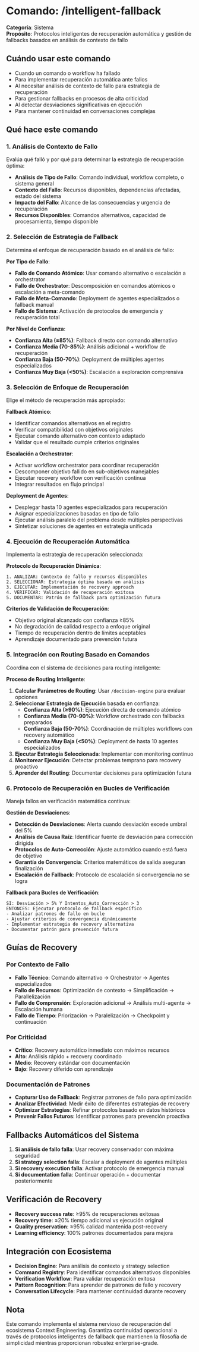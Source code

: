 # Comando: /intelligent-fallback

**Categoría**: Sistema  
**Propósito**: Protocolos inteligentes de recuperación automática y gestión de fallbacks basados en análisis de contexto de fallo

## Cuándo usar este comando
- Cuando un comando o workflow ha fallado
- Para implementar recuperación automática ante fallos
- Al necesitar análisis de contexto de fallo para estrategia de recuperación
- Para gestionar fallbacks en procesos de alta criticidad
- Al detectar desviaciones significativas en ejecución
- Para mantener continuidad en conversaciones complejas

## Qué hace este comando

### 1. Análisis de Contexto de Fallo
Evalúa qué falló y por qué para determinar la estrategia de recuperación óptima:
- **Análisis de Tipo de Fallo**: Comando individual, workflow completo, o sistema general
- **Contexto del Fallo**: Recursos disponibles, dependencias afectadas, estado del sistema
- **Impacto del Fallo**: Alcance de las consecuencias y urgencia de recuperación
- **Recursos Disponibles**: Comandos alternativos, capacidad de procesamiento, tiempo disponible

### 2. Selección de Estrategia de Fallback
Determina el enfoque de recuperación basado en el análisis de fallo:

**Por Tipo de Fallo**:
- **Fallo de Comando Atómico**: Usar comando alternativo o escalación a orchestrator
- **Fallo de Orchestrator**: Descomposición en comandos atómicos o escalación a meta-comando
- **Fallo de Meta-Comando**: Deployment de agentes especializados o fallback manual
- **Fallo de Sistema**: Activación de protocolos de emergencia y recuperación total

**Por Nivel de Confianza**:
- **Confianza Alta (≥85%)**: Fallback directo con comando alternativo
- **Confianza Media (70-85%)**: Análisis adicional + workflow de recuperación
- **Confianza Baja (50-70%)**: Deployment de múltiples agentes especializados
- **Confianza Muy Baja (<50%)**: Escalación a exploración comprensiva

### 3. Selección de Enfoque de Recuperación
Elige el método de recuperación más apropiado:

**Fallback Atómico**:
- Identificar comandos alternativos en el registro
- Verificar compatibilidad con objetivos originales
- Ejecutar comando alternativo con contexto adaptado
- Validar que el resultado cumple criterios originales

**Escalación a Orchestrator**:
- Activar workflow orchestrator para coordinar recuperación
- Descomponer objetivo fallido en sub-objetivos manejables
- Ejecutar recovery workflow con verificación continua
- Integrar resultados en flujo principal

**Deployment de Agentes**:
- Desplegar hasta 10 agentes especializados para recuperación
- Asignar especializaciones basadas en tipo de fallo
- Ejecutar análisis paralelo del problema desde múltiples perspectivas
- Sintetizar soluciones de agentes en estrategia unificada

### 4. Ejecución de Recuperación Automática
Implementa la estrategia de recuperación seleccionada:

**Protocolo de Recuperación Dinámica**:
```
1. ANALIZAR: Contexto de fallo y recursos disponibles
2. SELECCIONAR: Estrategia óptima basada en análisis
3. EJECUTAR: Implementación de recovery approach
4. VERIFICAR: Validación de recuperación exitosa
5. DOCUMENTAR: Patrón de fallback para optimización futura
```

**Criterios de Validación de Recuperación**:
- Objetivo original alcanzado con confianza ≥85%
- No degradación de calidad respecto a enfoque original
- Tiempo de recuperación dentro de límites aceptables
- Aprendizaje documentado para prevención futura

### 5. Integración con Routing Basado en Comandos
Coordina con el sistema de decisiones para routing inteligente:

**Proceso de Routing Inteligente**:
1. **Calcular Parámetros de Routing**: Usar `/decision-engine` para evaluar opciones
2. **Seleccionar Estrategia de Ejecución** basada en confianza:
   - **Confianza Alta (≥90%)**: Ejecución directa de comando atómico
   - **Confianza Media (70-90%)**: Workflow orchestrado con fallbacks preparados
   - **Confianza Baja (50-70%)**: Coordinación de múltiples workflows con recovery automático
   - **Confianza Muy Baja (<50%)**: Deployment de hasta 10 agentes especializados
3. **Ejecutar Estrategia Seleccionada**: Implementar con monitoring continuo
4. **Monitorear Ejecución**: Detectar problemas temprano para recovery proactivo
5. **Aprender del Routing**: Documentar decisiones para optimización futura

### 6. Protocolo de Recuperación en Bucles de Verificación
Maneja fallos en verificación matemática continua:

**Gestión de Desviaciones**:
- **Detección de Desviaciones**: Alerta cuando desviación excede umbral del 5%
- **Análisis de Causa Raíz**: Identificar fuente de desviación para corrección dirigida
- **Protocolos de Auto-Corrección**: Ajuste automático cuando está fuera de objetivo
- **Garantía de Convergencia**: Criterios matemáticos de salida aseguran finalización
- **Escalación de Fallback**: Protocolo de escalación si convergencia no se logra

**Fallback para Bucles de Verificación**:
```
SI: Desviación > 5% Y Intentos_Auto_Corrección > 3
ENTONCES: Ejecutar protocolo de fallback específico
- Analizar patrones de fallo en bucle
- Ajustar criterios de convergencia dinámicamente
- Implementar estrategia de recovery alternativa
- Documentar patrón para prevención futura
```

## Guías de Recovery

### Por Contexto de Fallo
- **Fallo Técnico**: Comando alternativo → Orchestrator → Agentes especializados
- **Fallo de Recursos**: Optimización de contexto → Simplificación → Parallelización
- **Fallo de Comprensión**: Exploración adicional → Análisis multi-agente → Escalación humana
- **Fallo de Tiempo**: Priorización → Paralelización → Checkpoint y continuación

### Por Criticidad
- **Crítico**: Recovery automático inmediato con máximos recursos
- **Alto**: Análisis rápido + recovery coordinado
- **Medio**: Recovery estándar con documentación
- **Bajo**: Recovery diferido con aprendizaje

### Documentación de Patrones
- **Capturar Uso de Fallback**: Registrar patrones de fallo para optimización
- **Analizar Efectividad**: Medir éxito de diferentes estrategias de recovery
- **Optimizar Estrategias**: Refinar protocolos basado en datos históricos
- **Prevenir Fallos Futuros**: Identificar patrones para prevención proactiva

## Fallbacks Automáticos del Sistema
1. **Si análisis de fallo falla**: Usar recovery conservador con máxima seguridad
2. **Si strategy selection falla**: Escalar a deployment de agentes múltiples
3. **Si recovery execution falla**: Activar protocolo de emergencia manual
4. **Si documentation falla**: Continuar operación + documentar posteriormente

## Verificación de Recovery
- **Recovery success rate**: ≥95% de recuperaciones exitosas
- **Recovery time**: ≤20% tiempo adicional vs ejecución original
- **Quality preservation**: ≥95% calidad mantenida post-recovery
- **Learning efficiency**: 100% patrones documentados para mejora

## Integración con Ecosistema
- **Decision Engine**: Para análisis de contexto y strategy selection
- **Command Registry**: Para identificar comandos alternativos disponibles
- **Verification Workflow**: Para validar recuperación exitosa
- **Pattern Recognition**: Para aprender de patrones de fallo y recovery
- **Conversation Lifecycle**: Para mantener continuidad durante recovery

## Nota
Este comando implementa el sistema nervioso de recuperación del ecosistema Context Engineering. Garantiza continuidad operacional a través de protocolos inteligentes de fallback que mantienen la filosofía de simplicidad mientras proporcionan robustez enterprise-grade.